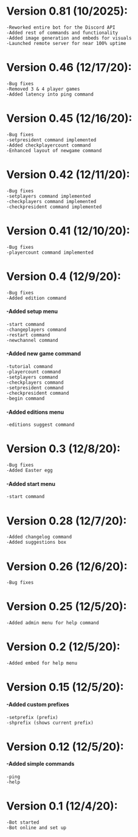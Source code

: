 # Version 0.81 (10/2025):
    -Reworked entire bot for the Discord API
    -Added rest of commands and functionality
    -Added image generation and embeds for visuals
    -Launched remote server for near 100% uptime

# Version 0.46 (12/17/20):
    -Bug fixes
    -Removed 3 & 4 player games
    -Added latency into ping command

# Version 0.45 (12/16/20):
    -Bug fixes
    -setpresident command implemented 
    -Added checkplayercount command
    -Enhanced layout of newgame command

# Version 0.42 (12/11/20):
    -Bug fixes
    -setplayers command implemented
    -checkplayers command implemented
    -checkpresident command implemented

# Version 0.41 (12/10/20):
    -Bug fixes
    -playercount command implemented

# Version 0.4 (12/9/20):
    -Bug fixes
    -Added edition command
#### -Added setup menu
    -start command
    -changeplayers command
    -restart command
    -newchannel command
#### -Added new game command
    -tutorial command
    -playercount command
    -setplayers command
    -checkplayers command
    -setpresident command
    -checkpresident command
    -begin command
#### -Added editions menu
    -editions suggest command

# Version 0.3 (12/8/20):
    -Bug fixes
    -Added Easter egg
#### -Added start menu
    -start command

# Version 0.28 (12/7/20):
    -Added changelog command
    -Added suggestions box

# Version 0.26 (12/6/20):
    -Bug fixes

# Version 0.25 (12/5/20):
    -Added admin menu for help command

# Version 0.2 (12/5/20):
    -Added embed for help menu

# Version 0.15 (12/5/20): 
#### -Added custom prefixes
    -setprefix (prefix)
    -shprefix (shows current prefix)

# Version 0.12 (12/5/20): 
#### -Added simple commands
    -ping
    -help

# Version 0.1 (12/4/20):
    -Bot started
    -Bot online and set up

